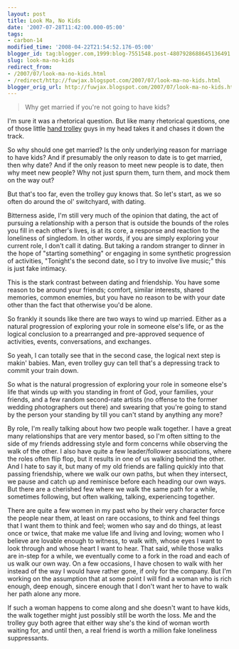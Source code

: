 ```yaml
---
layout: post
title: Look Ma, No Kids
date: '2007-07-28T11:42:00.000-05:00'
tags:
- carbon-14
modified_time: '2008-04-22T21:54:52.176-05:00'
blogger_id: tag:blogger.com,1999:blog-7551548.post-4807928688645136491
slug: look-ma-no-kids
redirect_from: 
- /2007/07/look-ma-no-kids.html
- /redirect/http://fuwjax.blogspot.com/2007/07/look-ma-no-kids.html
blogger_orig_url: http://fuwjax.blogspot.com/2007/07/look-ma-no-kids.html
---
```


> Why get married if you're not going to have kids?

I'm sure it was a rhetorical question. But like many rhetorical questions, one of those little [hand trolley](http://fuwjax.blogspot.com/2004/07/little-engine-that-could.html) guys in my head takes it and chases it down the track.

So why should one get married? Is the only underlying reason for marriage to have kids? And if presumably the only reason to date is to get married, then why date? And if the only reason to meet new people is to date, then why meet new people? Why not just spurn them, turn them, and mock them on the way out?

But that's too far, even the trolley guy knows that. So let's start, as we so often do around the ol' switchyard, with dating.

Bitterness aside, I'm still very much of the opinion that dating, the act of pursuing a relationship with a person that is outside the bounds of the roles you fill in each other's lives, is at its core, a response and reaction to the loneliness of singledom. In other words, if you are simply exploring your current role, I don't call it dating. But taking a random stranger to dinner in the hope of "starting something" or engaging in some synthetic progression of activities, "Tonight's the second date, so I try to involve live music;" this is just fake intimacy.

This is the stark contrast between dating and friendship. You have some reason to be around your friends; comfort, similar interests, shared memories, common enemies, but you have no reason to be with your date other than the fact that otherwise you'd be alone.

So frankly it sounds like there are two ways to wind up married. Either as a natural progression of exploring your role in someone else's life, or as the logical conclusion to a prearranged and pre-approved sequence of activities, events, conversations, and exchanges.

So yeah, I can totally see that in the second case, the logical next step is makin' babies. Man, even trolley guy can tell that's a depressing track to commit your train down.

So what is the natural progression of exploring your role in someone else's life that winds up with you standing in front of God, your families, your friends, and a few random second-rate artists (no offense to the former wedding photographers out there) and swearing that you're going to stand by the person your standing by till you can't stand by anything any more?

By role, I'm really talking about how two people walk together. I have a great many relationships that are very mentor based, so I'm often sitting to the side of my friends addressing style and form concerns while observing the walk of the other. I also have quite a few leader/follower associations, where the roles often flip flop, but it results in one of us walking behind the other. And I hate to say it, but many of my old friends are falling quickly into that passing friendship, where we walk our own paths, but when they intersect, we pause and catch up and reminisce before each heading our own ways. But there are a cherished few where we walk the same path for a while, sometimes following, but often walking, talking, experiencing together.

There are quite a few women in my past who by their very character force the people near them, at least on rare occasions, to think and feel things that I want them to think and feel; women who say and do things, at least once or twice, that make me value life and living and loving; women who I believe are lovable enough to witness, to walk with, whose eyes I want to look through and whose heart I want to hear.  That said, while those walks are in-step for a while, we eventually come to a fork in the road and each of us walk our own way. On a few occasions, I have chosen to walk with her instead of the way I would have rather gone, if only for the company. But I'm working on the assumption that at some point I will find a woman who is rich enough, deep enough, sincere enough that I don't want her to have to walk her path alone any more.

If such a woman happens to come along and she doesn't want to have kids, the walk together might just possibly still be worth the loss. Me and the trolley guy both agree that either way she's the kind of woman worth waiting for, and until then, a real friend is worth a million fake loneliness suppressants.